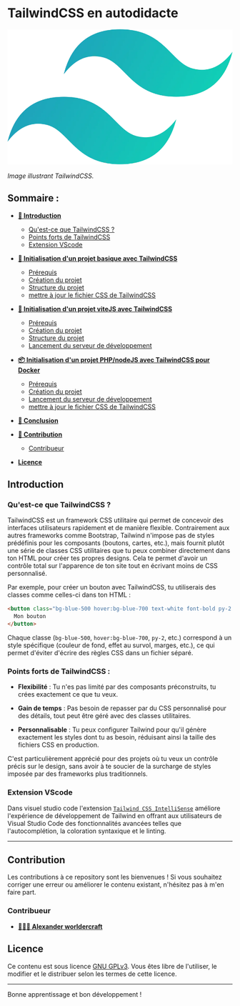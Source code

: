 # TailwindCSS en autodidacte

![TailwindCSS](./asset/img/tailwindcss.webp)

*Image illustrant TailwindCSS.*

## Sommaire :

- [**🌟 Introduction**](#introduction)
  - [Qu'est-ce que TailwindCSS ?](#quest-ce-que-tailwindcss)
  - [Points forts de TailwindCSS](#points-forts-de-tailwindcss)
  - [Extension VScode](#extension-vscode)
  
- [**👾 Initialisation d'un projet basique avec TailwindCSS**](/TS_sans_framework/readme.md)
  - [Prérequis](/TS_sans_framework/readme.md#prérequis)
  - [Création du projet](/TS_sans_framework/readme.md#création-du-projet)
  - [Structure du projet](/TS_sans_framework/readme.md#structure-du-projet)
  - [mettre à jour le fichier CSS de TailwindCSS](/TS_sans_framework/readme.md#mettre-à-jour-le-fichier-css-de-tailwindcss)

- [**🚅 Initialisation d'un projet viteJS avec TailwindCSS**](/viteJS/readme.md)
  - [Prérequis](/viteJS/readme.md#prérequis)
  - [Création du projet](/viteJS/readme.md#création-du-projet)
  - [Structure du projet](/viteJS/readme.md#structure-du-projet)
  - [Lancement du serveur de développement](/viteJS/readme.md#lancement-du-serveur-de-développement)

- [**📦 Initialisation d'un projet PHP/nodeJS avec TailwindCSS pour Docker**](/php_nodeJS/readme.md)
  - [Prérequis](/php_nodeJS/readme.md#prérequis)
  - [Création du projet](/php_nodeJS/readme.md#création-du-projet)
  - [Lancement du serveur de développement](/php_nodeJS/readme.md#lancement-du-serveur-de-développement)
  - [mettre à jour le fichier CSS de TailwindCSS](/php_nodeJS/readme.md#mettre-à-jour-le-fichier-css-de-tailwindcss)

- [**🏁 Conclusion**](#conclusion)
- [**🥇 Contribution**](#contribution)
  - [Contribueur](#contribueur)
- [**Licence**](#licence)

## Introduction

### Qu'est-ce que TailwindCSS ?
TailwindCSS est un framework CSS utilitaire qui permet de concevoir des interfaces utilisateurs rapidement et de manière flexible. Contrairement aux autres frameworks comme Bootstrap, Tailwind n'impose pas de styles prédéfinis pour les composants (boutons, cartes, etc.), mais fournit plutôt une série de classes CSS utilitaires que tu peux combiner directement dans ton HTML pour créer tes propres designs. Cela te permet d'avoir un contrôle total sur l'apparence de ton site tout en écrivant moins de CSS personnalisé.

Par exemple, pour créer un bouton avec TailwindCSS, tu utiliserais des classes comme celles-ci dans ton HTML :
```html
<button class="bg-blue-500 hover:bg-blue-700 text-white font-bold py-2 px-4 rounded">
  Mon bouton
</button>
```
Chaque classe (`bg-blue-500`, `hover:bg-blue-700`, `py-2`, etc.) correspond à un style spécifique (couleur de fond, effet au survol, marges, etc.), ce qui permet d'éviter d'écrire des règles CSS dans un fichier séparé.

### Points forts de TailwindCSS :
- **Flexibilité** : Tu n'es pas limité par des composants préconstruits, tu crées exactement ce que tu veux.

- **Gain de temps** : Pas besoin de repasser par du CSS personnalisé pour des détails, tout peut être géré avec des classes utilitaires.

- **Personnalisable** : Tu peux configurer Tailwind pour qu'il génère exactement les styles dont tu as besoin, réduisant ainsi la taille des fichiers CSS en production.

C'est particulièrement apprécié pour des projets où tu veux un contrôle précis sur le design, sans avoir à te soucier de la surcharge de styles imposée par des frameworks plus traditionnels.

### Extension VScode

Dans visuel studio code l'extension [`Tailwind CSS IntelliSense`](https://marketplace.visualstudio.com/items?itemName=bradlc.vscode-tailwindcss) améliore l'expérience de développement de Tailwind en offrant aux utilisateurs de Visual Studio Code des fonctionnalités avancées telles que l'autocomplétion, la coloration syntaxique et le linting.

---

## Contribution

Les contributions à ce repository sont les bienvenues ! Si vous souhaitez corriger une erreur ou améliorer le contenu existant, n'hésitez pas à m'en faire part.

### Contribueur

- [**👨‍💻🥇 Alexander worldercraft**](https://github.com/alexanderworldercraft)

## Licence

Ce contenu est sous licence [GNU GPLv3](LICENSE.txt). Vous êtes libre de l'utiliser, le modifier et le distribuer selon les termes de cette licence.

---

Bonne apprentissage et bon développement !